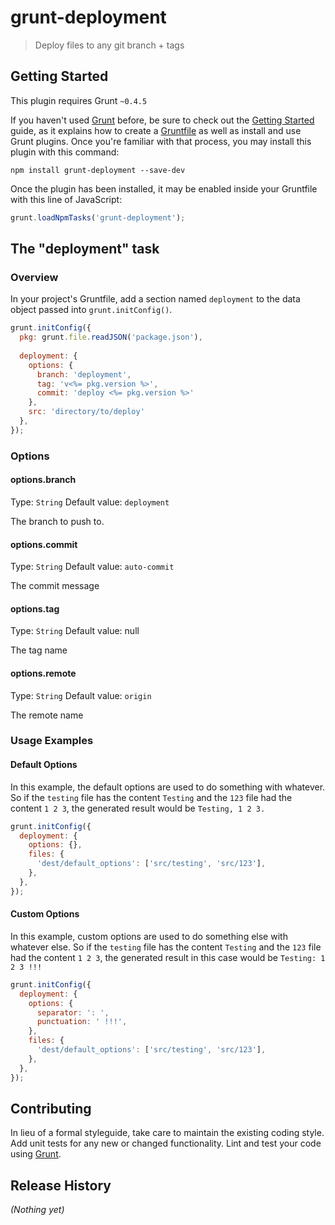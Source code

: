 # grunt-deployment

> Deploy files to any git branch + tags

## Getting Started
This plugin requires Grunt `~0.4.5`

If you haven't used [Grunt](http://gruntjs.com/) before, be sure to check out the [Getting Started](http://gruntjs.com/getting-started) guide, as it explains how to create a [Gruntfile](http://gruntjs.com/sample-gruntfile) as well as install and use Grunt plugins. Once you're familiar with that process, you may install this plugin with this command:

```shell
npm install grunt-deployment --save-dev
```

Once the plugin has been installed, it may be enabled inside your Gruntfile with this line of JavaScript:

```js
grunt.loadNpmTasks('grunt-deployment');
```

## The "deployment" task

### Overview
In your project's Gruntfile, add a section named `deployment` to the data object passed into `grunt.initConfig()`.

```js
grunt.initConfig({
  pkg: grunt.file.readJSON('package.json'),
  
  deployment: {
    options: {
      branch: 'deployment',
      tag: 'v<%= pkg.version %>',
      commit: 'deploy <%= pkg.version %>'
    },
    src: 'directory/to/deploy'
  },
});
```

### Options

#### options.branch
Type: `String`
Default value: `deployment`

The branch to push to.

#### options.commit
Type: `String`
Default value: `auto-commit`

The commit message

#### options.tag
Type: `String`
Default value: null

The tag name

#### options.remote
Type: `String`
Default value: `origin`

The remote name

### Usage Examples

#### Default Options
In this example, the default options are used to do something with whatever. So if the `testing` file has the content `Testing` and the `123` file had the content `1 2 3`, the generated result would be `Testing, 1 2 3.`

```js
grunt.initConfig({
  deployment: {
    options: {},
    files: {
      'dest/default_options': ['src/testing', 'src/123'],
    },
  },
});
```

#### Custom Options
In this example, custom options are used to do something else with whatever else. So if the `testing` file has the content `Testing` and the `123` file had the content `1 2 3`, the generated result in this case would be `Testing: 1 2 3 !!!`

```js
grunt.initConfig({
  deployment: {
    options: {
      separator: ': ',
      punctuation: ' !!!',
    },
    files: {
      'dest/default_options': ['src/testing', 'src/123'],
    },
  },
});
```

## Contributing
In lieu of a formal styleguide, take care to maintain the existing coding style. Add unit tests for any new or changed functionality. Lint and test your code using [Grunt](http://gruntjs.com/).

## Release History
_(Nothing yet)_

